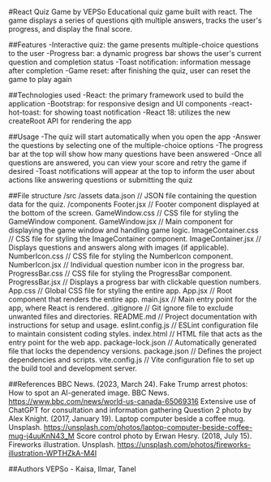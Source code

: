 #React Quiz Game by VEPSo
Educational quiz game built with react. The game displays a series of questions qith multiple answers, tracks the user's progress, and display the final score.

##Features
-Interactive quiz: the game presents multiple-choice questions to the user
-Progress bar: a dynamic progress bar shows the user's current question and completion status
-Toast notification: information message after completion
-Game reset: after finishing the quiz, user can reset the game to play again

##Technologies used
-React: the primary framework used to build the application
-Bootstrap: for responsive design and UI components
-react-hot-toast: for showing toast notification
-React 18: utilizes the new createRoot API for rendering the app

##Usage
-The quiz will start automatically when you open the app
-Answer the questions by selecting one of the multiple-choice options
-The progress bar at the top will show how many questions have been answered
-Once all questions are answered, you can view your score and retry the game if desired
-Toast notifications will appear at the top to inform the user about actions like answering questions or submitting the quiz

##File structure
/src
  /assets
    data.json              // JSON file containing the question data for the quiz.
  /components
    Footer.jsx             // Footer component displayed at the bottom of the screen.
    GameWindow.css         // CSS file for styling the GameWindow component.
    GameWindow.jsx         // Main component for displaying the game window and handling game logic.
    ImageContainer.css     // CSS file for styling the ImageContainer component.
    ImageContainer.jsx     // Displays questions and answers along with images (if applicable).
    NumberIcon.css         // CSS file for styling the NumberIcon component.
    NumberIcon.jsx         // Individual question number icon in the progress bar.
    ProgressBar.css        // CSS file for styling the ProgressBar component.
    ProgressBar.jsx        // Displays a progress bar with clickable question numbers.
  App.css                  // Global CSS file for styling the entire app.
  App.jsx                  // Root component that renders the entire app.
  main.jsx                 // Main entry point for the app, where React is rendered.
  .gitignore               // Git ignore file to exclude unwanted files and directories.
  README.md                // Project documentation with instructions for setup and usage.
  eslint.config.js         // ESLint configuration file to maintain consistent coding styles.
  index.html               // HTML file that acts as the entry point for the web app.
  package-lock.json        // Automatically generated file that locks the dependency versions.
  package.json             // Defines the project dependencies and scripts.
  vite.config.js           // Vite configuration file to set up the build tool and development server.

##References
BBC News. (2023, March 24). Fake Trump arrest photos: How to spot an AI-generated image. BBC News. https://www.bbc.com/news/world-us-canada-65069316
Extensive use of ChatGPT for consultation and information gathering
Question 2 photo by Alex Knight. (2017, January 19). Laptop computer beside a coffee mug. Unsplash. https://unsplash.com/photos/laptop-computer-beside-coffee-mug-j4uuKnN43_M
Score control photo by Erwan Hesry. (2018, July 15). Fireworks illustration. Unsplash. https://unsplash.com/photos/fireworks-illustration-WPTHZkA-M4I

##Authors
VEPSo - Kaisa, Ilmar, Tanel 
